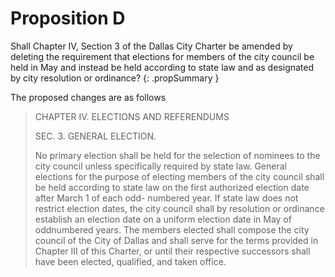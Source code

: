 # Proposition D

Shall Chapter IV, Section 3 of the Dallas City Charter be amended by deleting the requirement that elections for members of the city council be held in May and instead be held according to state law and as designated by city resolution or ordinance? 
{: .propSummary }

The proposed changes are as follows

> CHAPTER IV. ELECTIONS AND REFERENDUMS
>
> SEC. 3. GENERAL ELECTION.
>
> No primary election shall be held for the selection of nominees to the city council unless specifically required by state law. General elections for the purpose of electing members of the city council shall be held <span class="diffAdded">according to state law</span> <span class="diffRemoved">on the first authorized election date after March 1 of each odd- numbered year</span>. If state law does not restrict election dates, the city council shall by <span class="diffAdded">resolution or</span> ordinance establish an election date <span class="diffAdded">on a uniform election date</span> in <span class="diffRemoved">May of</span> oddnumbered years. The members elected shall compose the city council of the City of Dallas and shall serve for the terms provided in Chapter III of this Charter, or until their respective successors shall have been elected, qualified, and taken office. 
